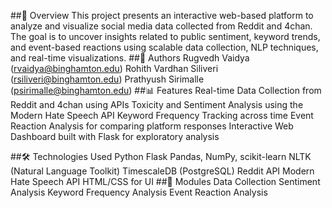 ##📌 Overview
This project presents an interactive web-based platform to analyze and visualize social media data collected from Reddit and 4chan. The goal is to uncover insights related to public sentiment, keyword trends, and event-based reactions using scalable data collection, NLP techniques, and real-time visualizations.
##👥 Authors
Rugvedh Vaidya (rvaidya@binghamton.edu)
Rohith Vardhan Siliveri (rsiliveri@binghamton.edu)
Prathyush Sirimalle (psirimalle@binghamton.edu)
##📊 Features
Real-time Data Collection from Reddit and 4chan using APIs
Toxicity and Sentiment Analysis using the Modern Hate Speech API
Keyword Frequency Tracking across time
Event Reaction Analysis for comparing platform responses
Interactive Web Dashboard built with Flask for exploratory analysis


##🛠️ Technologies Used
Python
Flask
Pandas, NumPy, scikit-learn
NLTK (Natural Language Toolkit)
TimescaleDB (PostgreSQL)
Reddit API
Modern Hate Speech API
HTML/CSS for UI
##🧪 Modules
Data Collection
Sentiment Analysis
Keyword Frequency Analysis
Event Reaction Analysis


